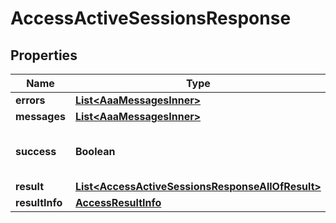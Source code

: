 

# AccessActiveSessionsResponse


## Properties

| Name | Type | Description | Notes |
|------------ | ------------- | ------------- | -------------|
|**errors** | [**List&lt;AaaMessagesInner&gt;**](AaaMessagesInner.md) |  |  |
|**messages** | [**List&lt;AaaMessagesInner&gt;**](AaaMessagesInner.md) |  |  |
|**success** | **Boolean** | Whether the API call was successful |  |
|**result** | [**List&lt;AccessActiveSessionsResponseAllOfResult&gt;**](AccessActiveSessionsResponseAllOfResult.md) |  |  [optional] |
|**resultInfo** | [**AccessResultInfo**](AccessResultInfo.md) |  |  [optional] |



